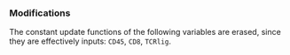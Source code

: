 ### Modifications

The constant update functions of the following variables are erased, since they are effectively inputs: `CD45`, `CD8`, `TCRlig`.

